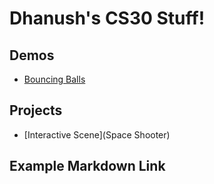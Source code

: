 # Dhanush's CS30 Stuff!

## Demos
- [Bouncing Balls](01-ball)


## Projects
- [Interactive Scene](Space Shooter)


## Example Markdown Link

